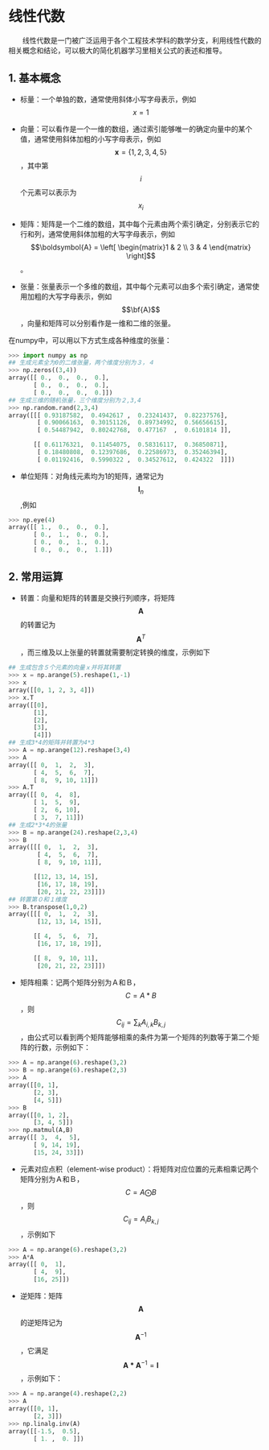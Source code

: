 # 线性代数
&emsp;&emsp;线性代数是一门被广泛运用于各个工程技术学科的数学分支，利用线性代数的相关概念和结论，可以极大的简化机器学习里相关公式的表述和推导。

## 1. 基本概念

+ 标量：一个单独的数，通常使用斜体小写字母表示，例如$$x=1$$

+ 向量：可以看作是一个一维的数组，通过索引能够唯一的确定向量中的某个值，通常使用斜体加粗的小写字母表示，例如$$\boldsymbol{x} = \{1,2,3,4,5\}$$，其中第$$i$$个元素可以表示为$$x_i$$

+ 矩阵：矩阵是一个二维的数组，其中每个元素由两个索引确定，分别表示它的行和列，通常使用斜体加粗的大写字母表示，例如$$\boldsymbol{A} = \left[ \begin{matrix}1 & 2 \\ 3 & 4 \end{matrix} \right]$$。

+ 张量：张量表示一个多维的数组，其中每个元素可以由多个索引确定，通常使用加粗的大写字母表示，例如$$\bf{A}$$，向量和矩阵可以分别看作是一维和二维的张量。

在numpy中，可以用以下方式生成各种维度的张量：

```python
>>> import numpy as np
## 生成元素全为0的二维张量，两个维度分别为３，４
>>> np.zeros((3,4))  
array([[ 0.,  0.,  0.,  0.],
       [ 0.,  0.,  0.,  0.],
       [ 0.,  0.,  0.,  0.]])
## 生成三维的随机张量，三个维度分别为２,3,4
>>> np.random.rand(2,3,4)
array([[[ 0.93187582,  0.4942617 ,  0.23241437,  0.82237576],
        [ 0.90066163,  0.30151126,  0.89734992,  0.56656615],
        [ 0.54487942,  0.80242768,  0.477167  ,  0.6101814 ]],

       [[ 0.61176321,  0.11454075,  0.58316117,  0.36850871],
        [ 0.18480808,  0.12397686,  0.22586973,  0.35246394],
        [ 0.01192416,  0.5990322 ,  0.34527612,  0.424322  ]]])


```
+ 单位矩阵：对角线元素均为1的矩阵，通常记为$$\boldsymbol{I}_n$$,例如
```python
>>> np.eye(4)
array([[ 1.,  0.,  0.,  0.],
       [ 0.,  1.,  0.,  0.],
       [ 0.,  0.,  1.,  0.],
       [ 0.,  0.,  0.,  1.]])
```

## 2. 常用运算
+ 转置：向量和矩阵的转置是交换行列顺序，将矩阵$$\boldsymbol{A}$$的转置记为$$\boldsymbol{A}^T$$，而三维及以上张量的转置就需要制定转换的维度，示例如下
```python
## 生成包含５个元素的向量ｘ并将其转置
>>> x = np.arange(5).reshape(1,-1)
>>> x
array([[0, 1, 2, 3, 4]])
>>> x.T
array([[0],
       [1],
       [2],
       [3],
       [4]])
## 生成3*4的矩阵并转置为4*3
>>> A = np.arange(12).reshape(3,4)
>>> A
array([[ 0,  1,  2,  3],
       [ 4,  5,  6,  7],
       [ 8,  9, 10, 11]])
>>> A.T
array([[ 0,  4,  8],
       [ 1,  5,  9],
       [ 2,  6, 10],
       [ 3,  7, 11]])
## 生成2*3*4的张量
>>> B = np.arange(24).reshape(2,3,4)
>>> B
array([[[ 0,  1,  2,  3],
        [ 4,  5,  6,  7],
        [ 8,  9, 10, 11]],

       [[12, 13, 14, 15],
        [16, 17, 18, 19],
        [20, 21, 22, 23]]])
## 转置第０和１维度
>>> B.transpose(1,0,2)
array([[[ 0,  1,  2,  3],
        [12, 13, 14, 15]],

       [[ 4,  5,  6,  7],
        [16, 17, 18, 19]],

       [[ 8,  9, 10, 11],
        [20, 21, 22, 23]]])
```

+ 矩阵相乘：记两个矩阵分别为Ａ和Ｂ，$$C=A*B$$，则$$C_{ij} = \sum_k {A_{i,k}B_{k,j}}$$，由公式可以看到两个矩阵能够相乘的条件为第一个矩阵的列数等于第二个矩阵的行数，示例如下：
```python
>>> A = np.arange(6).reshape(3,2)
>>> B = np.arange(6).reshape(2,3)
>>> A
array([[0, 1],
       [2, 3],
       [4, 5]])
>>> B
array([[0, 1, 2],
       [3, 4, 5]])
>>> np.matmul(A,B)
array([[ 3,  4,  5],
       [ 9, 14, 19],
       [15, 24, 33]])
```

+ 元素对应点积（element-wise product）：将矩阵对应位置的元素相乘记两个矩阵分别为Ａ和Ｂ，$$C=A\bigodot B$$，则$$C_{ij} = A_{i}B_{k,j}$$，示例如下
```python
>>> A = np.arange(6).reshape(3,2)
>>> A*A
array([[ 0,  1],
       [ 4,  9],
       [16, 25]])
```
+ 逆矩阵：矩阵$$\boldsymbol{A}$$的逆矩阵记为$$\boldsymbol{A}^{-1}$$，它满足$$\boldsymbol{A*A}^{-1}=\boldsymbol{I}$$，示例如下：
```python
>>> A = np.arange(4).reshape(2,2)
>>> A
array([[0, 1],
       [2, 3]])
>>> np.linalg.inv(A)
array([[-1.5,  0.5],
       [ 1. ,  0. ]])
```

